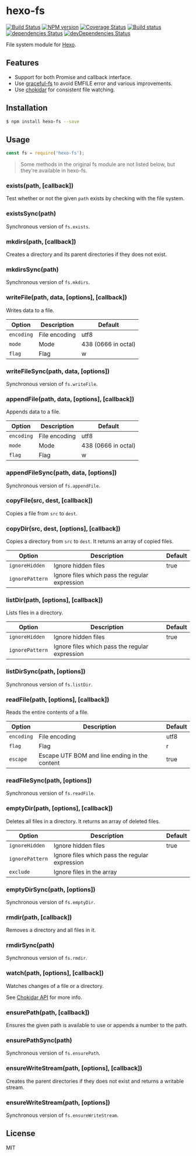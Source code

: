 # hexo-fs

[![Build Status](https://travis-ci.org/hexojs/hexo-fs.svg?branch=master)](https://travis-ci.org/hexojs/hexo-fs)  [![NPM version](https://badge.fury.io/js/hexo-fs.svg)](http://badge.fury.io/js/hexo-fs) [![Coverage Status](https://img.shields.io/coveralls/hexojs/hexo-fs.svg)](https://coveralls.io/r/hexojs/hexo-fs?branch=master) [![Build status](https://ci.appveyor.com/api/projects/status/wift3c57kei3ylq4/branch/master?svg=true)](https://ci.appveyor.com/project/tommy351/hexo-fs/branch/master) [![dependencies Status](https://david-dm.org/hexojs/hexo-fs/status.svg)](https://david-dm.org/hexojs/hexo-fs) [![devDependencies Status](https://david-dm.org/hexojs/hexo-fs/dev-status.svg)](https://david-dm.org/hexojs/hexo-fs?type=dev)

File system module for [Hexo].

## Features

- Support for both Promise and callback interface.
- Use [graceful-fs] to avoid EMFILE error and various improvements.
- Use [chokidar] for consistent file watching.

## Installation

``` bash
$ npm install hexo-fs --save
```

## Usage

``` js
const fs = require('hexo-fs');
```

> Some methods in the original fs module are not listed below, but they're available in hexo-fs.

### exists(path, [callback])

Test whether or not the given `path` exists by checking with the file system.

### existsSync(path)

Synchronous version of `fs.exists`.

### mkdirs(path, [callback])

Creates a directory and its parent directories if they does not exist.

### mkdirsSync(path)

Synchronous version of `fs.mkdirs`.

### writeFile(path, data, [options], [callback])

Writes data to a file.

Option | Description | Default
--- | --- | ---
`encoding` | File encoding | utf8
`mode` | Mode | 438 (0666 in octal)
`flag` | Flag | w

### writeFileSync(path, data, [options])

Synchronous version of `fs.writeFile`.

### appendFile(path, data, [options], [callback])

Appends data to a file.

Option | Description | Default
--- | --- | ---
`encoding` | File encoding | utf8
`mode` | Mode | 438 (0666 in octal)
`flag` | Flag | w

### appendFileSync(path, data, [options])

Synchronous version of `fs.appendFile`.

### copyFile(src, dest, [callback])

Copies a file from `src` to `dest`.

### copyDir(src, dest, [options], [callback])

Copies a directory from `src` to `dest`. It returns an array of copied files.

Option | Description | Default
--- | --- | ---
`ignoreHidden` | Ignore hidden files | true
`ignorePattern` | Ignore files which pass the regular expression |

### listDir(path, [options], [callback])

Lists files in a directory.

Option | Description | Default
--- | --- | ---
`ignoreHidden` | Ignore hidden files | true
`ignorePattern` | Ignore files which pass the regular expression |

### listDirSync(path, [options])

Synchronous version of `fs.listDir`.

### readFile(path, [options], [callback])

Reads the entire contents of a file.

Option | Description | Default
--- | --- | ---
`encoding` | File encoding | utf8
`flag` | Flag | r
`escape` | Escape UTF BOM and line ending in the content | true

### readFileSync(path, [options])

Synchronous version of `fs.readFile`.

### emptyDir(path, [options], [callback])

Deletes all files in a directory. It returns an array of deleted files.

Option | Description | Default
--- | --- | ---
`ignoreHidden` | Ignore hidden files | true
`ignorePattern` | Ignore files which pass the regular expression |
`exclude` | Ignore files in the array |

### emptyDirSync(path, [options])

Synchronous version of `fs.emptyDir`.

### rmdir(path, [callback])

Removes a directory and all files in it.

### rmdirSync(path)

Synchronous version of `fs.rmdir`.

### watch(path, [options], [callback])

Watches changes of a file or a directory.

See [Chokidar API](https://github.com/paulmillr/chokidar#api) for more info.

### ensurePath(path, [callback])

Ensures the given path is available to use or appends a number to the path.

### ensurePathSync(path)

Synchronous version of `fs.ensurePath`.

### ensureWriteStream(path, [options], [callback])

Creates the parent directories if they does not exist and returns a writable stream.

### ensureWriteStream(path, [options])

Synchronous version of `fs.ensureWriteStream`.

## License

MIT

[graceful-fs]: https://github.com/isaacs/node-graceful-fs
[Hexo]: https://hexo.io/
[chokidar]: https://github.com/paulmillr/chokidar